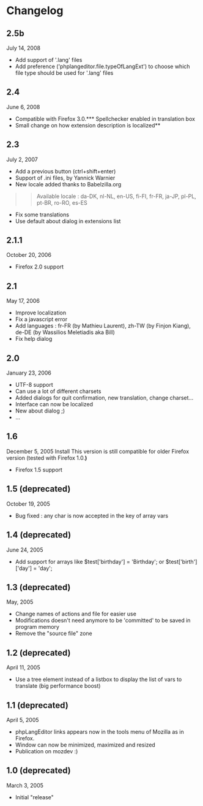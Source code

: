 # Changelog #

## 2.5b ##

July 14, 2008

  * Add support of '.lang' files
  * Add preference ('phplangeditor.file.typeOfLangExt') to choose which file type should be used for '.lang' files

## 2.4 ##

June 6, 2008

  * Compatible with Firefox 3.0.*** Spellchecker enabled in translation box
  * Small change on how extension description is localized**

## 2.3 ##

July 2, 2007

  * Add a previous button (ctrl+shift+enter)
  * Support of .ini files, by Yannick Warnier
  * New locale added thanks to Babelzilla.org
> > Available locale : da-DK, nl-NL, en-US, fi-FI, fr-FR, ja-JP, pl-PL, pt-BR, ro-RO, es-ES
  * Fix some translations
  * Use default about dialog in extensions list

## 2.1.1 ##

October 20, 2006

  * Firefox 2.0 support

## 2.1 ##

May 17, 2006

  * Improve localization
  * Fix a javascript error
  * Add languages : fr-FR (by Mathieu Laurent), zh-TW (by Finjon Kiang), de-DE (by Wassilios Meletiadis aka Bill)
  * Fix help dialog

## 2.0 ##

January 23, 2006

  * UTF-8 support
  * Can use a lot of different charsets
  * Added dialogs for quit confirmation, new translation, change charset...
  * Interface can now be localized
  * New about dialog ;)
  * ...

## 1.6 ##

December 5, 2005
Install This version is still compatible for older Firefox version (tested with Firefox 1.0.**)**

  * Firefox 1.5 support

## 1.5 (deprecated) ##

October 19, 2005

  * Bug fixed : any char is now accepted in the key of array vars

## 1.4 (deprecated) ##

June 24, 2005

  * Add support for arrays like $test['birthday'] = 'Birthday'; or $test['birth']['day'] = 'day';

## 1.3 (deprecated) ##

May, 2005

  * Change names of actions and file for easier use
  * Modifications doesn't need anymore to be 'committed' to be saved in program memory
  * Remove the "source file" zone

## 1.2 (deprecated) ##

April 11, 2005

  * Use a tree element instead of a listbox to display the list of vars to translate (big performance boost)

## 1.1 (deprecated) ##

April 5, 2005

  * phpLangEditor links appears now in the tools menu of Mozilla as in Firefox.
  * Window can now be minimized, maximized and resized
  * Publication on mozdev :)

## 1.0 (deprecated) ##

March 3, 2005

  * Initial "release"